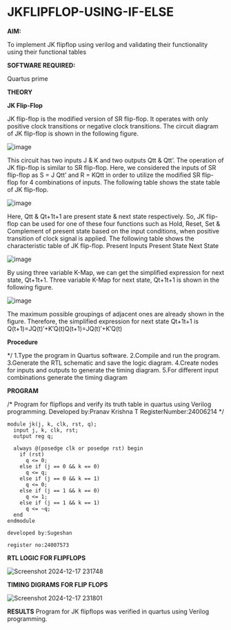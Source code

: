 # JKFLIPFLOP-USING-IF-ELSE

**AIM:** 

To implement  JK flipflop using verilog and validating their functionality using their functional tables

**SOFTWARE REQUIRED:**

Quartus prime

**THEORY**

**JK Flip-Flop**

JK flip-flop is the modified version of SR flip-flop. It operates with only positive clock transitions or negative clock transitions. The circuit diagram of JK flip-flop is shown in the following figure.

![image](https://github.com/naavaneetha/JKFLIPFLOP-USING-IF-ELSE/assets/154305477/a649c30b-232b-4558-b188-fd6c09845180)


This circuit has two inputs J & K and two outputs Qtt & Qtt’. The operation of JK flip-flop is similar to SR flip-flop. Here, we considered the inputs of SR flip-flop as S = J Qtt’ and R = KQtt in order to utilize the modified SR flip-flop for 4 combinations of inputs. The following table shows the state table of JK flip-flop.

![image](https://github.com/naavaneetha/JKFLIPFLOP-USING-IF-ELSE/assets/154305477/c4360742-e8a8-4937-b089-c46c0433f9a3)

 
Here, Qtt & Qt+1t+1 are present state & next state respectively. So, JK flip-flop can be used for one of these four functions such as Hold, Reset, Set & Complement of present state based on the input conditions, when positive transition of clock signal is applied. The following table shows the characteristic table of JK flip-flop. Present Inputs Present State Next State
 
![image](https://github.com/naavaneetha/JKFLIPFLOP-USING-IF-ELSE/assets/154305477/6c275261-a6d5-4c37-a3a7-1e88ca11c4cd)

By using three variable K-Map, we can get the simplified expression for next state, Qt+1t+1. Three variable K-Map for next state, Qt+1t+1 is shown in the following figure.
 
![image](https://github.com/naavaneetha/JKFLIPFLOP-USING-IF-ELSE/assets/154305477/5174f41b-0ce0-4329-a372-6d1943ea6673)

The maximum possible groupings of adjacent ones are already shown in the figure. Therefore, the simplified expression for next state Qt+1t+1 is Q(t+1)=JQ(t)′+K′Q(t)Q(t+1)=JQ(t)′+K′Q(t)

**Procedure**

*/ 1.Type the program in Quartus software. 2.Compile and run the program. 3.Generate the RTL schematic and save the logic diagram. 4.Create nodes for inputs and outputs to generate the timing diagram. 5.For different input combinations generate the timing diagram

**PROGRAM**

/* Program for flipflops and verify its truth table in quartus using Verilog programming. Developed by:Pranav Krishna T RegisterNumber:24006214
*/
```
module jk(j, k, clk, rst, q);
  input j, k, clk, rst;
  output reg q;

  always @(posedge clk or posedge rst) begin
    if (rst)
      q <= 0;
    else if (j == 0 && k == 0)
      q <= q;
    else if (j == 0 && k == 1)
      q <= 0;
    else if (j == 1 && k == 0)
      q <= 1;
    else if (j == 1 && k == 1)
      q <= ~q;
  end
endmodule

developed by:Sugeshan

register no:24007573
```

**RTL LOGIC FOR FLIPFLOPS**

![Screenshot 2024-12-17 231748](https://github.com/user-attachments/assets/61b9f82a-0517-4d2c-8632-a312b90dae69)


**TIMING DIGRAMS FOR FLIP FLOPS**

![Screenshot 2024-12-17 231801](https://github.com/user-attachments/assets/f3577c72-a2d0-46a9-bf40-2b1417b139e1)


**RESULTS**
Program for JK flipflops was verified in quartus using Verilog programming.
